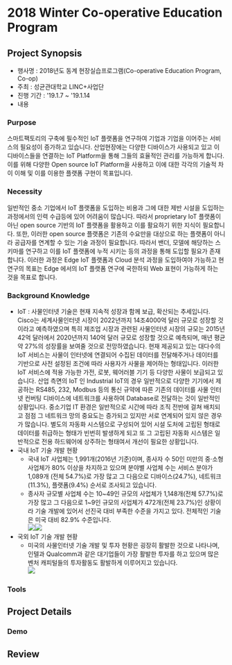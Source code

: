 # 2018 Winter Co-operative Education Program

## Project Synopsis
- 행사명 : 2018년도 동계 현장실습프로그램(Co-operative Education Program, Co-op)
- 주최 : 성균관대학교 LINC+사업단
- 진행 기간 : '19.1.7 ~ '19.1.14
- 내용
### Purpose
스마트팩토리의 구축에 필수적인 IoT 플랫폼을 연구하여 기업과 기업을 이어주는 서비스의 필요성이 증가하고 있습니다. 산업현장에는 다양한 디바이스가 사용되고 있고 이 디바이스들을 연결하는 IoT Platform을 통해 그들의 효율적인 관리를 가능하게 합니다. 이를 위해 다양한 Open source IoT Platform을 사용하고 이에 대한 각각의 기술적 차이 이해 및 이를 이용한 플랫폼 구현이 목표입니다.
### Necessity
일반적인 중소 기업에서 IoT 플랫폼을 도입하는 비용과 그에 대한 제반 시설을 도입하는 과정에서의 인력 수급등에 있어 어려움이 많습니다. 따라서 proprietary IoT 플랫폼이 아닌 open source 기반의 IoT 플랫폼을 활용하고 이를 활요하기 위한 지식이 필요합니다. 또한, 이러한 open source 플랫폼은 기존의 수요만을 대상으로 하는 플랫폼이 아니라 공급자를 연계할 수 있는 기술 과정이 필요합니다. 따라서 밴더, 모델에 해당하는 스키마를 연구하고 이를 IoT 플랫폼에 누적 시키는 등의 과정을 통해 도입할 필요가 존재합니다. 이러한 과정은 Edge IoT 플랫폼과 Cloud 분석 과정을 도입하여야 가능하고 현 연구의 목표는 Edge 에서의 IoT 플랫폼 연구에 국한하되 Web 표현이 가능하게 하는 것을 목표로 합니다.
### Background Knowledge
- IoT : 사물인터넷 기술은 현재 지속적 성장과 함께 보급, 확산되는 추세입니다. Cisco는 세계사물인터넷 시장이 2022년까지 14조4000억 달러 규모로 성장할 것이라고 예측하였으며 특히 제조업 시장과 관련된 사물인터넷 시장의 규모는 2015년 42억 달러에서 2020년까지 140억 달러 규모로 성장할 것으로 예측되며, 매년 평균 약 27%의 성장률을 보여줄 것으로 전망하였습니다. 현재 제공되고 있는 대다수의 IoT 서비스는 사물이 인터넷에 연결되어 수집된 데이터를 전달해주거나 데이터를 기반으로 사전 설정된 조건에 따라 사용자가 사물을 제어하는 형태입니다. 이러한 IoT 서비스에 적용 가능한 가전, 로봇, 웨어러블 기기 등 다양한 사물이 보급되고 있습니다. 산업 측면의 IoT 인 Industrial IoT의 경우 일반적으로 다양한 기기에서 제공하는 RS485, 232, Modbus 등의 통신 규약에 따른 기존의 데이터를 사물 인터넷 컨버팅 디바이스에 네트워크를 사용하여 Database로 전달하는 것이 일반적인 상황입니다.
중소기업 IT 환경은 일반적으로 시간에 따라 조직 전반에 걸쳐 배치되고 점점 그 네트워크 망의 중요도는 증가되고 있지만 서로 연계되어 있지 않은 경우가 많습니다. 별도의 자동화 시스템으로 구성되어 있어 시설 도처에 고립된 형태로 데이터를 취급하는 형태가 빈번히 발생하게 되고 또 그 고립된 자동화 시스템은 일반적으로 전용 하드웨어에 상주하는 형태여서 개선이 필요한 상황입니다.
- 국내 IoT 기술 개발 현황
    - 국내 IoT 사업체는 1,991개(2016년 기준)이며, 종사자 수 50인 미만의 중·소형 사업체가 80% 이상을 차지하고 있으며 분야별 사업체 수는 서비스 분야가 1,089개 (전체 54.7%)로 가장 많고 그 다음으로 디바이스(24.7%), 네트워크(11.3%), 플랫폼(9.4%) 순서로 조사되고 있습니다.<br>
    - 종사자 규모별 사업체 수는 10~49인 규모의 사업체가 1,148개(전체 57.7%)로 가장 많고 그 다음으로 1~9인 규모의 사업체가 472개(전체 23.7%)인 상황이라 기술 개발에 있어서 선진국 대비 부족한 수준을 가지고 있다. 전체적인 기술은 미국 대비 82.9% 수준입니다.  
    <img src=https://i.imgur.com/rGhWcjI.png><img src=https://i.imgur.com/CdbcF9D.png><br>
- 국외 IoT 기술 개발 현황
  - 미국의 사물인터넷 기술 개발 및 투자 현황은 굉장히 활발한 것으로 나타나며, 인텔과 Qualcomm과 같은 대기업들이 가장 활발한 투자를 하고 있으며 많은 벤처 캐피털들의 투자활동도 활발하게 이루어지고 있습니다.<br>
  <img src=https://i.imgur.com/8wykhoJ.png><br>

### Tools

## Project Details

### Demo

## Review
